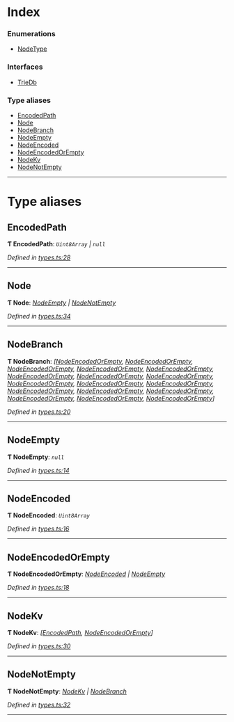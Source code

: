 

# Index

### Enumerations

* [NodeType](../enums/_types_.nodetype.md)

### Interfaces

* [TrieDb](../interfaces/_types_.triedb.md)

### Type aliases

* [EncodedPath](_types_.md#encodedpath)
* [Node](_types_.md#node)
* [NodeBranch](_types_.md#nodebranch)
* [NodeEmpty](_types_.md#nodeempty)
* [NodeEncoded](_types_.md#nodeencoded)
* [NodeEncodedOrEmpty](_types_.md#nodeencodedorempty)
* [NodeKv](_types_.md#nodekv)
* [NodeNotEmpty](_types_.md#nodenotempty)

---

# Type aliases

<a id="encodedpath"></a>

##  EncodedPath

**Ƭ EncodedPath**: *`Uint8Array` \| `null`*

*Defined in [types.ts:28](https://github.com/polkadot-js/common/blob/9a3468d/packages/trie-db/src/types.ts#L28)*

___
<a id="node"></a>

##  Node

**Ƭ Node**: *[NodeEmpty](_types_.md#nodeempty) \| [NodeNotEmpty](_types_.md#nodenotempty)*

*Defined in [types.ts:34](https://github.com/polkadot-js/common/blob/9a3468d/packages/trie-db/src/types.ts#L34)*

___
<a id="nodebranch"></a>

##  NodeBranch

**Ƭ NodeBranch**: *[[NodeEncodedOrEmpty](_types_.md#nodeencodedorempty), [NodeEncodedOrEmpty](_types_.md#nodeencodedorempty), [NodeEncodedOrEmpty](_types_.md#nodeencodedorempty), [NodeEncodedOrEmpty](_types_.md#nodeencodedorempty), [NodeEncodedOrEmpty](_types_.md#nodeencodedorempty), [NodeEncodedOrEmpty](_types_.md#nodeencodedorempty), [NodeEncodedOrEmpty](_types_.md#nodeencodedorempty), [NodeEncodedOrEmpty](_types_.md#nodeencodedorempty), [NodeEncodedOrEmpty](_types_.md#nodeencodedorempty), [NodeEncodedOrEmpty](_types_.md#nodeencodedorempty), [NodeEncodedOrEmpty](_types_.md#nodeencodedorempty), [NodeEncodedOrEmpty](_types_.md#nodeencodedorempty), [NodeEncodedOrEmpty](_types_.md#nodeencodedorempty), [NodeEncodedOrEmpty](_types_.md#nodeencodedorempty), [NodeEncodedOrEmpty](_types_.md#nodeencodedorempty), [NodeEncodedOrEmpty](_types_.md#nodeencodedorempty), [NodeEncodedOrEmpty](_types_.md#nodeencodedorempty)]*

*Defined in [types.ts:20](https://github.com/polkadot-js/common/blob/9a3468d/packages/trie-db/src/types.ts#L20)*

___
<a id="nodeempty"></a>

##  NodeEmpty

**Ƭ NodeEmpty**: *`null`*

*Defined in [types.ts:14](https://github.com/polkadot-js/common/blob/9a3468d/packages/trie-db/src/types.ts#L14)*

___
<a id="nodeencoded"></a>

##  NodeEncoded

**Ƭ NodeEncoded**: *`Uint8Array`*

*Defined in [types.ts:16](https://github.com/polkadot-js/common/blob/9a3468d/packages/trie-db/src/types.ts#L16)*

___
<a id="nodeencodedorempty"></a>

##  NodeEncodedOrEmpty

**Ƭ NodeEncodedOrEmpty**: *[NodeEncoded](_types_.md#nodeencoded) \| [NodeEmpty](_types_.md#nodeempty)*

*Defined in [types.ts:18](https://github.com/polkadot-js/common/blob/9a3468d/packages/trie-db/src/types.ts#L18)*

___
<a id="nodekv"></a>

##  NodeKv

**Ƭ NodeKv**: *[[EncodedPath](_types_.md#encodedpath), [NodeEncodedOrEmpty](_types_.md#nodeencodedorempty)]*

*Defined in [types.ts:30](https://github.com/polkadot-js/common/blob/9a3468d/packages/trie-db/src/types.ts#L30)*

___
<a id="nodenotempty"></a>

##  NodeNotEmpty

**Ƭ NodeNotEmpty**: *[NodeKv](_types_.md#nodekv) \| [NodeBranch](_types_.md#nodebranch)*

*Defined in [types.ts:32](https://github.com/polkadot-js/common/blob/9a3468d/packages/trie-db/src/types.ts#L32)*

___

